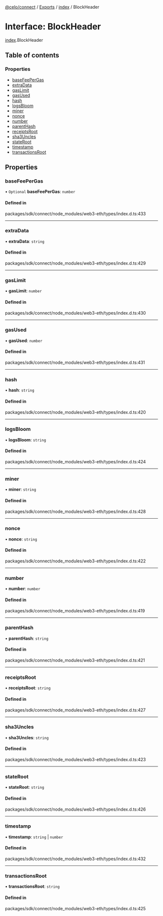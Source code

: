 [@celo/connect](../README.md) / [Exports](../modules.md) / [index](../modules/index.md) / BlockHeader

# Interface: BlockHeader

[index](../modules/index.md).BlockHeader

## Table of contents

### Properties

- [baseFeePerGas](index.BlockHeader.md#basefeepergas)
- [extraData](index.BlockHeader.md#extradata)
- [gasLimit](index.BlockHeader.md#gaslimit)
- [gasUsed](index.BlockHeader.md#gasused)
- [hash](index.BlockHeader.md#hash)
- [logsBloom](index.BlockHeader.md#logsbloom)
- [miner](index.BlockHeader.md#miner)
- [nonce](index.BlockHeader.md#nonce)
- [number](index.BlockHeader.md#number)
- [parentHash](index.BlockHeader.md#parenthash)
- [receiptsRoot](index.BlockHeader.md#receiptsroot)
- [sha3Uncles](index.BlockHeader.md#sha3uncles)
- [stateRoot](index.BlockHeader.md#stateroot)
- [timestamp](index.BlockHeader.md#timestamp)
- [transactionsRoot](index.BlockHeader.md#transactionsroot)

## Properties

### baseFeePerGas

• `Optional` **baseFeePerGas**: `number`

#### Defined in

packages/sdk/connect/node_modules/web3-eth/types/index.d.ts:433

___

### extraData

• **extraData**: `string`

#### Defined in

packages/sdk/connect/node_modules/web3-eth/types/index.d.ts:429

___

### gasLimit

• **gasLimit**: `number`

#### Defined in

packages/sdk/connect/node_modules/web3-eth/types/index.d.ts:430

___

### gasUsed

• **gasUsed**: `number`

#### Defined in

packages/sdk/connect/node_modules/web3-eth/types/index.d.ts:431

___

### hash

• **hash**: `string`

#### Defined in

packages/sdk/connect/node_modules/web3-eth/types/index.d.ts:420

___

### logsBloom

• **logsBloom**: `string`

#### Defined in

packages/sdk/connect/node_modules/web3-eth/types/index.d.ts:424

___

### miner

• **miner**: `string`

#### Defined in

packages/sdk/connect/node_modules/web3-eth/types/index.d.ts:428

___

### nonce

• **nonce**: `string`

#### Defined in

packages/sdk/connect/node_modules/web3-eth/types/index.d.ts:422

___

### number

• **number**: `number`

#### Defined in

packages/sdk/connect/node_modules/web3-eth/types/index.d.ts:419

___

### parentHash

• **parentHash**: `string`

#### Defined in

packages/sdk/connect/node_modules/web3-eth/types/index.d.ts:421

___

### receiptsRoot

• **receiptsRoot**: `string`

#### Defined in

packages/sdk/connect/node_modules/web3-eth/types/index.d.ts:427

___

### sha3Uncles

• **sha3Uncles**: `string`

#### Defined in

packages/sdk/connect/node_modules/web3-eth/types/index.d.ts:423

___

### stateRoot

• **stateRoot**: `string`

#### Defined in

packages/sdk/connect/node_modules/web3-eth/types/index.d.ts:426

___

### timestamp

• **timestamp**: `string` \| `number`

#### Defined in

packages/sdk/connect/node_modules/web3-eth/types/index.d.ts:432

___

### transactionsRoot

• **transactionsRoot**: `string`

#### Defined in

packages/sdk/connect/node_modules/web3-eth/types/index.d.ts:425
